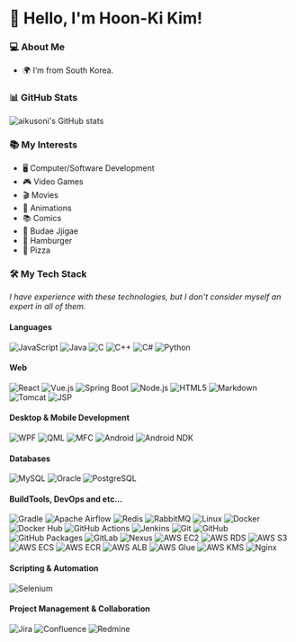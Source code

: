 # 👋 Hello, I'm Hoon-Ki Kim!

### 💻 About Me
- 🌍 I’m from South Korea.

### 📊 GitHub Stats
![aikusoni's GitHub stats](https://github-readme-stats.vercel.app/api?username=aikusoni&show_icons=true&theme=radical)

### 📚 My Interests
- 🖥️ Computer/Software Development
- 🎮 Video Games
- 🎬 Movies
- 🎨 Animations
- 📚 Comics
- 🍲 Budae Jjigae
- 🍔 Hamburger
- 🍕 Pizza

### 🛠️ My Tech Stack
*I have experience with these technologies, but I don't consider myself an expert in all of them.*

#### Languages
![JavaScript](https://img.shields.io/badge/-JavaScript-333333?style=flat&logo=javascript)
![Java](https://img.shields.io/badge/-Java-333333?style=flat&logo=java)
![C](https://img.shields.io/badge/-C-333333?style=flat&logo=c)
![C++](https://img.shields.io/badge/-C++-333333?style=flat&logo=cplusplus)
![C#](https://img.shields.io/badge/-C%23-333333?style=flat&logo=csharp)
![Python](https://img.shields.io/badge/-Python-333333?style=flat&logo=python)

#### Web
![React](https://img.shields.io/badge/-React-333333?style=flat&logo=react)
![Vue.js](https://img.shields.io/badge/-Vue.js-333333?style=flat&logo=vue.js)
![Spring Boot](https://img.shields.io/badge/-Spring%20Boot-333333?style=flat&logo=spring-boot)
![Node.js](https://img.shields.io/badge/-Node.js-333333?style=flat&logo=node.js)
![HTML5](https://img.shields.io/badge/-HTML5-333333?style=flat&logo=html5)
![Markdown](https://img.shields.io/badge/-Markdown-333333?style=flat&logo=markdown)
![Tomcat](https://img.shields.io/badge/Tomcat-333333?style=flat&logo=apache-tomcat)
![JSP](https://img.shields.io/badge/-JSP-333333?style=flat)

#### Desktop & Mobile Development
![WPF](https://img.shields.io/badge/-WPF-333333?style=flat&logo=microsoft)
![QML](https://img.shields.io/badge/-QML-333333?style=flat)
![MFC](https://img.shields.io/badge/-MFC-333333?style=flat)
![Android](https://img.shields.io/badge/-Android-333333?style=flat&logo=android)
![Android NDK](https://img.shields.io/badge/-Android%20NDK-333333?style=flat&logo=android)

#### Databases
![MySQL](https://img.shields.io/badge/-MySQL-333333?style=flat&logo=mysql)
![Oracle](https://img.shields.io/badge/-Oracle-333333?style=flat&logo=oracle)
![PostgreSQL](https://img.shields.io/badge/-PostgreSQL-333333?style=flat&logo=postgresql)

#### BuildTools, DevOps and etc...
![Gradle](https://img.shields.io/badge/Gradle-333333?style=flat&logo=gradle)
![Apache Airflow](https://img.shields.io/badge/-Apache%20Airflow-333333?style=flat&logo=apache-airflow)
![Redis](https://img.shields.io/badge/-Redis-333333?style=flat&logo=redis)
![RabbitMQ](https://img.shields.io/badge/-RabbitMQ-333333?style=flat&logo=rabbitmq)
![Linux](https://img.shields.io/badge/-Linux-333333?style=flat&logo=linux)
![Docker](https://img.shields.io/badge/-Docker-333333?style=flat&logo=docker)
![Docker Hub](https://img.shields.io/badge/-Docker%20Hub-333333?style=flat&logo=docker)
![GitHub Actions](https://img.shields.io/badge/-GitHub%20Actions-333333?style=flat&logo=github-actions)
![Jenkins](https://img.shields.io/badge/-Jenkins-333333?style=flat&logo=jenkins)
![Git](https://img.shields.io/badge/-Git-333333?style=flat&logo=git)
![GitHub](https://img.shields.io/badge/-GitHub-333333?style=flat&logo=github)
![GitHub Packages](https://img.shields.io/badge/-GitHub%20Packages-333333?style=flat&logo=github)
![GitLab](https://img.shields.io/badge/-GitLab-333333?style=flat&logo=gitlab)
![Nexus](https://img.shields.io/badge/-Nexus-333333?style=flat&logo=nexus)
![AWS EC2](https://img.shields.io/badge/-AWS%20EC2-333333?style=flat&logo=amazon-aws)
![AWS RDS](https://img.shields.io/badge/-AWS%20RDS-333333?style=flat&logo=amazon-aws)
![AWS S3](https://img.shields.io/badge/-AWS%20S3-333333?style=flat&logo=amazon-aws)
![AWS ECS](https://img.shields.io/badge/-AWS%20ECS-333333?style=flat&logo=amazon-ecs)
![AWS ECR](https://img.shields.io/badge/-AWS%20ECR-333333?style=flat&logo=amazon-ecr)
![AWS ALB](https://img.shields.io/badge/-AWS%20ALB-333333?style=flat&logo=amazon-alb)
![AWS Glue](https://img.shields.io/badge/-AWS%20Glue-333333?style=flat&logo=amazon-glue)
![AWS KMS](https://img.shields.io/badge/-AWS%20KMS-333333?style=flat&logo=amazon-kms)
![Nginx](https://img.shields.io/badge/-Nginx-333333?style=flat&logo=nginx)

#### Scripting & Automation
![Selenium](https://img.shields.io/badge/-Selenium-333333?style=flat&logo=selenium)

#### Project Management & Collaboration
![Jira](https://img.shields.io/badge/-Jira-333333?style=flat&logo=jira)
![Confluence](https://img.shields.io/badge/-Confluence-333333?style=flat&logo=confluence)
![Redmine](https://img.shields.io/badge/-Redmine-333333?style=flat&logo=redmine)
